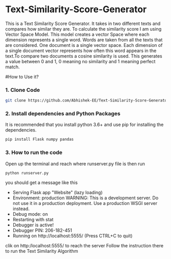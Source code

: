 # Text-Similarity-Score-Generator
This is a Text Similarity Score Generator. It takes in two different texts and compares how similar they are. 
To calculate the similarity score I am using Vector Space Model. This model creates a vector Space where each dimension represents a single word.
Words are taken from all the texts that are considered. One document is a single vector space. Each dimension of a single document vector represents 
how often this word appears in the text.To compare two documents a cosine similarity is used. This generates a value between 0 and 1, 0 meaning no 
similarity and 1 meaning perfect match.

#How to Use it?

### 1. Clone Code
```bash
git clone https://github.com/Abhishek-EE/Text-Similarity-Score-Generator.git
```

### 2. Install dependencies and Python Packages
It is recommended that you install python 3.6+ and use pip for installing the dependencies.
```bash
pip install Flask numpy pandas
```
### 3. How to run the code

Open up the terminal and reach where runserver.py file is then run

```bash
python runserver.py
```
you should get a message like this
* Serving Flask app "Website" (lazy loading)
 * Environment: production
   WARNING: This is a development server. Do not use it in a production deployment.
   Use a production WSGI server instead.
 * Debug mode: on
 * Restarting with stat
 * Debugger is active!
 * Debugger PIN: 206-182-451
 * Running on http://localhost:5555/ (Press CTRL+C to quit)

clik on http:/localhost:5555/ to reach the server
Follow the instruction there to run the Text Similarity Algorithm
